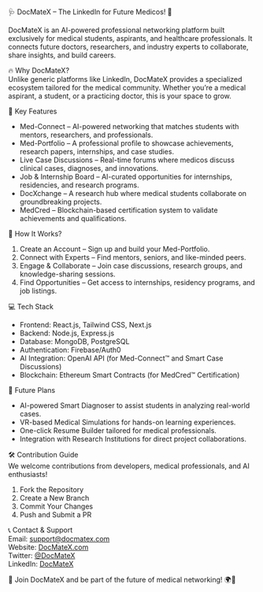 🩺 DocMateX – The LinkedIn for Future Medicos! 🚀  

DocMateX is an AI-powered professional networking platform built exclusively for medical students, aspirants, and healthcare professionals. It connects future doctors, researchers, and industry experts to collaborate, share insights, and build careers.  

🔥 Why DocMateX?  
Unlike generic platforms like LinkedIn, DocMateX provides a specialized ecosystem tailored for the medical community. Whether you’re a medical aspirant, a student, or a practicing doctor, this is your space to grow.  

🌟 Key Features  
- Med-Connect – AI-powered networking that matches students with mentors, researchers, and professionals.  
- Med-Portfolio – A professional profile to showcase achievements, research papers, internships, and case studies.  
- Live Case Discussions – Real-time forums where medicos discuss clinical cases, diagnoses, and innovations.  
- Job & Internship Board – AI-curated opportunities for internships, residencies, and research programs.  
- DocXchange – A research hub where medical students collaborate on groundbreaking projects.  
- MedCred – Blockchain-based certification system to validate achievements and qualifications.  

🚀 How It Works?  
1. Create an Account – Sign up and build your Med-Portfolio.  
2. Connect with Experts – Find mentors, seniors, and like-minded peers.  
3. Engage & Collaborate – Join case discussions, research groups, and knowledge-sharing sessions.  
4. Find Opportunities – Get access to internships, residency programs, and job listings.  

💻 Tech Stack  
- Frontend: React.js, Tailwind CSS, Next.js  
- Backend: Node.js, Express.js  
- Database: MongoDB, PostgreSQL  
- Authentication: Firebase/Auth0  
- AI Integration: OpenAI API (for Med-Connect™ and Smart Case Discussions)  
- Blockchain: Ethereum Smart Contracts (for MedCred™ Certification)  

🎯 Future Plans  
- AI-powered Smart Diagnoser to assist students in analyzing real-world cases.  
- VR-based Medical Simulations for hands-on learning experiences.  
- One-click Resume Builder tailored for medical professionals.  
- Integration with Research Institutions for direct project collaborations.  

🛠️ Contribution Guide  
We welcome contributions from developers, medical professionals, and AI enthusiasts!  
1. Fork the Repository  
2. Create a New Branch  
3. Commit Your Changes  
4. Push and Submit a PR  

📞 Contact & Support  
Email: support@docmatex.com  
Website: [DocMateX.com](#)  
Twitter: [@DocMateX](#)  
LinkedIn: [DocMateX](#)  

🚀 Join DocMateX and be part of the future of medical networking! 🌍🏥  
